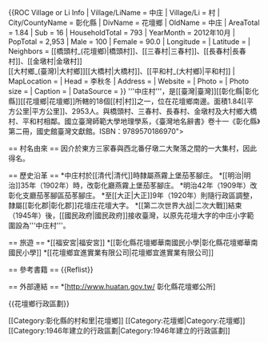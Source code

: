 {{ROC Village or Li Info
| Village/LiName = 中庄
| Village/Li = 村
| City/CountyName = 彰化縣
| DivName = 花壇鄉
| OldName = 中庄
| AreaTotal = 1.84
| Sub = 16
| HouseholdTotal = 793
| YearMonth = 2012年10月
| PopTotal = 2,953
| Male = 100
| Female = 90.0
| Longitude = 
| Latitude = 
| Neighbors = [[橋頭村_(花壇鄉)|橋頭村]]、[[三春村|三春村]]、[[長春村|長春村]]、[[金墩村|金墩村]]<br>[[大村鄉_(臺灣)|大村鄉]][[大橋村|大橋村]]、[[平和村_(大村鄉)|平和村]]
| MapLocation = 
| Head = 李秋冬
| Address = 
| Website = 
| Photo = 
| Photo size = 
| Caption = 
| DataSource = 
}}
'''中庄村'''，是[[臺灣|臺灣]][[彰化縣|彰化縣]][[花壇鄉|花壇鄉]]所轄的18個[[村|村]]之一，位在花壇鄉南邊。面積1.84[[平方公里|平方公里]]、2953人。與橋頭村、三春村、長春村、金墩村及大村鄉大橋村、平和村相鄰。<ref name="b">國立臺灣師範大學地理學系，《臺灣地名辭書》卷十一《彰化縣》第二冊，國史館臺灣文獻館。ISBN：9789570186970"></ref>

== 村名由來<ref name="b"></ref> ==
因介於東方三家春與西北番仔墩二大聚落之間的一大集村，因此得名。

== 歷史沿革<ref name="b"></ref> ==
*中庄村於[[清代|清代]]時隸屬燕霧上堡茄苳腳庄。
*[[明治|明治]]35年（1902年）時，改彰化廳燕霧上堡茄苳腳庄。
*明治42年（1909年）改彰化支廳茄苳腳區茄苳腳庄。
*至[[大正|大正]]9年（1920年）則隨行政區調整，隸屬[[彰化郡|彰化郡]]花壇庄花壇大字。
*[[第二次世界大战|二次大戰]]結束（1945年）後，[[國民政府|國民政府]]接收臺灣，以原先花壇大字的中庄小字範圍設為'''中庄村'''。

== 旅遊 ==
*[[福安宮|福安宮]]
*[[彰化縣花壇鄉華南國民小學|彰化縣花壇鄉華南國民小學]]
*[[花壇鄉宜進實業有限公司|花壇鄉宜進實業有限公司]]

== 參考書籍 ==
{{Reflist}}

== 外部連結 ==
*[http://www.huatan.gov.tw/ 彰化縣花壇鄉公所]

{{花壇鄉行政區劃}}

[[Category:彰化縣的村和里|花壇鄉]]
[[Category:花壇鄉|Category:花壇鄉]]
[[Category:1946年建立的行政區劃|Category:1946年建立的行政區劃]]
